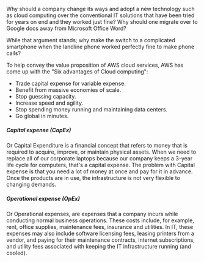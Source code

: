 Why should a company change its ways and adopt a new technology such as cloud computing over the conventional IT solutions that have been tried for years on end and they worked just fine?
Why should one migrate over to Google docs away from Microsoft Office Word?

While that argument stands; why make the switch to a complicated smartphone when the landline phone worked perfectly fine to make phone calls?

To help convey the value proposition of AWS cloud services, AWS has come up with the "Six advantages of Cloud computing":
- Trade capital expense for variable expense.
- Benefit from massive economies of scale.
- Stop guessing capacity.
- Increase speed and agility.
- Stop spending money running and maintaining data centers.
- Go global in minutes.


##### Capital expense (CapEx)
Or Capital Expenditure is a financial concept that refers to money that is required to acquire, improve, or maintain physical assets. When we need to replace all of our corporate laptops because our company keeps a 3-year life cycle for computers, that's a capital expense.
The problem with Capital expense is that you need a lot of money at once and pay for it in advance. 
Once the products are in use, the infrastructure is not very flexible to changing demands. 

##### Operational expense (OpEx)
Or Operational expenses, are expenses that a company incurs while conducting normal business operations. These costs include, for example, rent, office supplies, maintenance fees, insurance and utilities. 
In IT, these expenses may also include software licensing fees, leasing printers from a vendor, and paying for their maintenance contracts, internet subscriptions, and utility fees associated with keeping the IT infrastructure running (and cooled).


